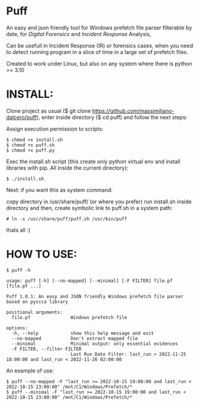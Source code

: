 # Puff
An easy and json friendly tool for Windows prefetch file parser filterable by date, for *Digital Forensics* and *Incident Response* Analysis,

Can be usefull in Incident Response (IR) or forensics cases, when you need to detect running program in a slice of time in a large set of prefetch files.

Created to work under Linux, but also on any system where there is python >= 3.10 




# INSTALL:
Clone project as usual ($ git clone https://github.com/massimiliano-dalcero/puff), enter inside directory ($ cd puff) and follow the next steps:

Assign execution permission to scripts:
```
$ chmod +x install.sh
$ chmod +x puff.sh
$ chmod +x puff.py
```

Exec the install.sh script (this create only python virtual env and install libraries with pip. All inside the current directory):
```
$ ./install.sh
```

Next: if you want this as system command:

copy directory in /usr/share/puff/  (or where you prefer)
run install.sh inside directory and then, create symbolic link to puff.sh in a system path:

```
# ln -s /usr/share/puff/puff.sh /usr/bin/puff
```

thats all :)


# HOW TO USE:

```
$ puff -h

usage: puff [-h] [--no-mapped] [--minimal] [-F FILTER] file.pf [file.pf ...]

Puff 1.0.1: An easy and JSON friendly Windows prefetch file parser based on pyscca library

positional arguments:
  file.pf               Windows prefetch file

options:
  -h, --help            show this help message and exit
  --no-mapped           Don't extract mapped file
  --minimal             Minimal output: only essential evidences
  -F FILTER, --filter FILTER
                        Last Run Date Filter: last_run > 2022-11-25 18:00:00 and last_run < 2022-11-26 02:00:00

```

An example of use:

```
$ puff --no-mapped -F "last_run >= 2022-10-15 19:00:00 and last_run < 2022-10-15 23:00:00" /mnt/C1/Windows/Prefetch/*
$ puff --minimal -F "last_run >= 2022-10-15 19:00:00 and last_run < 2022-10-15 23:00:00" /mnt/C1/Windows/Prefetch/*
```
